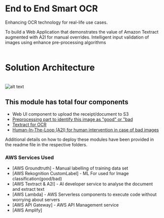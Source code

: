 # End to End Smart OCR 

Enhancing OCR technology for real-life use cases.

 To build a Web Application that demonstrates the value of Amazon Textract augmented with A2I for manual overrides. Intelligent input validation of images using enhance pre-processing algorithms  
 <br>


 
# Solution Architecture 

<br>![alt text ](https://github.com/apac-ml-tfc/textract-demo/blob/master/smartocr-solution-architecture.png "Smart OCR Demo Architecture")




## This module has total four components
  - Web UI component to upload the receipt/document to S3
  - [Preprocessing part to identify this image as "good" or "bad](https://github.com/apac-ml-tfc/textract-demo/blob/master/1.img-pre-processing/README.md)
  - [Textract for OCR](https://github.com/apac-ml-tfc/textract-demo/blob/master/2.ocr-post-processing/README.md)
  - [Human-In-The-Loop (A2I) for human intervention in case of bad images](https://github.com/apac-ml-tfc/textract-demo/blob/master/3.a2i-review/a2i_humanloop.ipynb)

  Additional details on how to deploy these modules have been provided in the readme file in the respective folders.

### AWS Services Used
* [AWS Groundtruth] - Manual labelling of training data set
* [AWS Rekognition CustomLabel] - ML For used for Image classification(good/bad)
* [AWS Textract & A2I] - AI developer service to analyse the document and extract text
* [AWS Lambda] - AWS Serverless components to execute code without worrying about servers
* [AWS API Gateway] - AWS API Management service
* [AWS Amplify]


